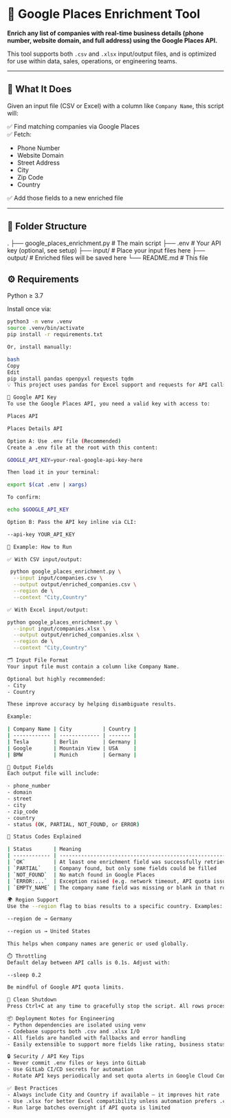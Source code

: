 # 🧠 Google Places Enrichment Tool

**Enrich any list of companies with real-time business details (phone number, website domain, and full address) using the Google Places API.**

This tool supports both `.csv` and `.xlsx` input/output files, and is optimized for use within data, sales, operations, or engineering teams.

---

## 📌 What It Does

Given an input file (CSV or Excel) with a column like `Company Name`, this script will:

✅ Find matching companies via Google Places  
✅ Fetch:
- Phone Number  
- Website Domain  
- Street Address  
- City  
- Zip Code  
- Country  

✅ Add those fields to a new enriched file

---

## 📁 Folder Structure

.
├── google_places_enrichment.py # The main script
├── .env # Your API key (optional, see setup)
├── input/ # Place your input files here
├── output/ # Enriched files will be saved here
└── README.md # This file

## ⚙️ Requirements

Python ≥ 3.7

Install once via:

```bash
python3 -m venv .venv
source .venv/bin/activate
pip install -r requirements.txt

Or, install manually:

bash
Copy
Edit
pip install pandas openpyxl requests tqdm
💡 This project uses pandas for Excel support and requests for API calls.

🔑 Google API Key
To use the Google Places API, you need a valid key with access to:

Places API

Places Details API

Option A: Use .env file (Recommended)
Create a .env file at the root with this content:

GOOGLE_API_KEY=your-real-google-api-key-here

Then load it in your terminal:

export $(cat .env | xargs)

To confirm:

echo $GOOGLE_API_KEY

Option B: Pass the API key inline via CLI:

--api-key YOUR_API_KEY

🧪 Example: How to Run

✅ With CSV input/output:

 python google_places_enrichment.py \
  --input input/companies.csv \
  --output output/enriched_companies.csv \
  --region de \
  --context "City,Country"

✅ With Excel input/output:

python google_places_enrichment.py \
  --input input/companies.xlsx \
  --output output/enriched_companies.xlsx \
  --region de \
  --context "City,Country"

🗂️ Input File Format
Your input file must contain a column like Company Name.

Optional but highly recommended:
- City
- Country

These improve accuracy by helping disambiguate results.

Example:

| Company Name | City          | Country |
| ------------ | ------------- | ------- |
| Tesla        | Berlin        | Germany |
| Google       | Mountain View | USA     |
| BMW          | Munich        | Germany |

📝 Output Fields
Each output file will include:

- phone_number
- domain
- street
- city
- zip_code
- country
- status (OK, PARTIAL, NOT_FOUND, or ERROR)

🚦 Status Codes Explained

| Status       | Meaning                                                  |
| ------------ | -------------------------------------------------------- |
| `OK`         | At least one enrichment field was successfully retrieved |
| `PARTIAL`    | Company found, but only some fields could be filled      |
| `NOT_FOUND`  | No match found in Google Places                          |
| `ERROR:...`  | Exception raised (e.g. network timeout, API quota issue) |
| `EMPTY_NAME` | The company name field was missing or blank in that row  |

🌍 Region Support
Use the --region flag to bias results to a specific country. Examples:

--region de → Germany

--region us → United States

This helps when company names are generic or used globally.

⏱️ Throttling
Default delay between API calls is 0.1s. Adjust with:

--sleep 0.2

Be mindful of Google API quota limits.

🧼 Clean Shutdown
Press Ctrl+C at any time to gracefully stop the script. All rows processed so far will still be saved to output.

📦 Deployment Notes for Engineering
- Python dependencies are isolated using venv
- Codebase supports both .csv and .xlsx I/O
- All fields are handled with fallbacks and error handling
- Easily extensible to support more fields like rating, business status, etc.

🔒 Security / API Key Tips
- Never commit .env files or keys into GitLab
- Use GitLab CI/CD secrets for automation
- Rotate API keys periodically and set quota alerts in Google Cloud Console

✅ Best Practices
- Always include City and Country if available — it improves hit rate
- Use .xlsx for better Excel compatibility unless automation prefers .csv
- Run large batches overnight if API quota is limited
